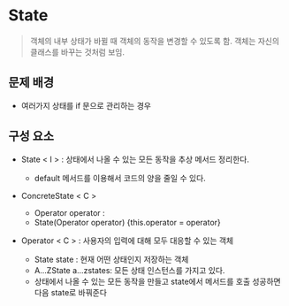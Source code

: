 # State
> 객체의 내부 상태가 바뀔 때 객체의 동작을 변경할 수 있도록 함. 객체는 자신의 클래스를 바꾸는 것처럼 보임.

## 문제 배경
- 여러가지 상태를 if 문으로 관리하는 경우

## 구성 요소
- State < I > : 상태에서 나올 수 있는 모든 동작을 추상 메서드 정리한다. 
    - default 메서드를 이용해서 코드의 양을 줄일 수 있다.

- ConcreteState < C > 
    - Operator operator : 
    - State(Operator operator) {this.operator = operator}

- Operator < C > : 사용자의 입력에 대해 모두 대응할 수 있는 객체
    - State state : 현재 어떤 상태인지 저장하는 객체
    - A...ZState a...zstates: 모든 상태 인스턴스를 가지고 있다.
    - 상태에서 나올 수 있는 모든 동작을 만들고 state에서 메서드를 호출 성공하면 다음 state로 바꿔준다
